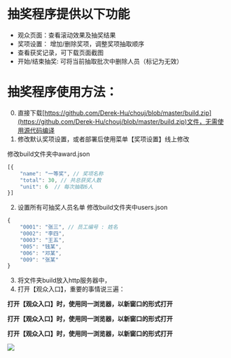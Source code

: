 # 抽奖程序提供以下功能

  * 观众页面：查看滚动效果及抽奖结果
  * 奖项设置： 增加/删除奖项，调整奖项抽取顺序
  * 查看获奖记录，可下载页面截图
  * 开始/结束抽奖: 可将当前抽取批次中删除人员（标记为无效）

# 抽奖程序使用方法：
0. 直接下载[https://github.com/Derek-Hu/chouj/blob/master/build.zip](https://github.com/Derek-Hu/chouj/blob/master/build.zip)文件，无需使用源代码编译
1. 修改默认奖项设置，或者部署后使用菜单【奖项设置】线上修改

修改build文件夹中award.json
```js
[{
    "name": "一等奖", // 奖项名称
    "total": 30, // 共总获奖人数
    "unit": 6  // 每次抽取6人
}]
```

2. 设置所有可抽奖人员名单
修改build文件夹中users.json
```js
{
    "0001": "张三", // 员工编号 : 姓名
    "0002": "李四",
    "0003": "王五",
    "005": "钱某",
    "006": "邓某",
    "009": "张某"
}
```
3. 将文件夹build放入http服务器中，
4. 打开【观众入口】，重要的事情说三遍：

  **打开【观众入口】时，使用同一浏览器，以新窗口的形式打开**

  **打开【观众入口】时，使用同一浏览器，以新窗口的形式打开**

  **打开【观众入口】时，使用同一浏览器，以新窗口的形式打开**

<img src="https://github.com/Derek-Hu/chouj/blob/master/public/usage.png?raw=true">